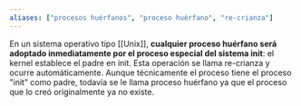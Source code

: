 ```yaml
---
aliases: ["procesos huérfanos", "proceso huérfano", "re-crianza"]
---
```

En un sistema operativo tipo [[Unix]], **cualquier proceso huérfano será adoptado inmediatamente por el proceso especial del sistema init**: el kernel establece el padre en init. Esta operación se llama re-crianza y ocurre automáticamente. Aunque técnicamente el proceso tiene el proceso "init" como padre, todavía se le llama proceso huérfano ya que el proceso que lo creó originalmente ya no existe.